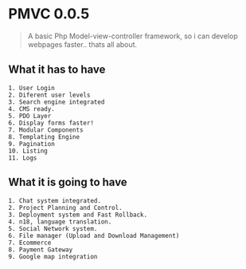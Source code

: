 # PMVC 0.0.5

> A basic Php Model-view-controller framework, so i can develop webpages faster.. thats all about.

## What it has to have
    1. User Login
    2. Diferent user levels
    3. Search engine integrated
    4. CMS ready.
    5. PDO Layer
    6. Display forms faster!
    7. Modular Components
    8. Templating Engine
    9. Pagination
    10. Listing
    11. Logs
    
## What it is going to have
    1. Chat system integrated.
    2. Project Planning and Control.
    3. Deployment system and Fast Rollback.
    4. n18, language translation.
    5. Social Network system.
    6. File manager (Upload and Download Management)
    7. Ecommerce
    8. Payment Gateway
    9. Google map integration